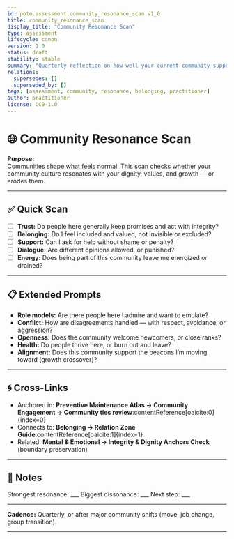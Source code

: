 ```yaml
---
id: potm.assessment.community_resonance_scan.v1_0
title: community_resonance_scan
display_title: "Community Resonance Scan"
type: assessment
lifecycle: canon
version: 1.0
status: draft
stability: stable
summary: "Quarterly reflection on how well your current community supports dignity, belonging, and growth."
relations:
  supersedes: []
  superseded_by: []
tags: [assessment, community, resonance, belonging, practitioner]
author: practitioner
license: CC0-1.0
---
```


# 🌐 Community Resonance Scan

**Purpose:**  
Communities shape what feels normal. This scan checks whether your community culture resonates with your dignity, values, and growth — or erodes them.

---

## ✅ Quick Scan

- [ ] **Trust:** Do people here generally keep promises and act with integrity?  
- [ ] **Belonging:** Do I feel included and valued, not invisible or excluded?  
- [ ] **Support:** Can I ask for help without shame or penalty?  
- [ ] **Dialogue:** Are different opinions allowed, or punished?  
- [ ] **Energy:** Does being part of this community leave me energized or drained?  

---

## 📋 Extended Prompts

- **Role models:** Are there people here I admire and want to emulate?  
- **Conflict:** How are disagreements handled — with respect, avoidance, or aggression?  
- **Openness:** Does the community welcome newcomers, or close ranks?  
- **Health:** Do people thrive here, or burn out and leave?  
- **Alignment:** Does this community support the beacons I’m moving toward (growth crossover)?  

---

## 🌀 Cross-Links

- Anchored in: **Preventive Maintenance Atlas → Community Engagement → Community ties review**:contentReference[oaicite:0]{index=0}  
- Connects to: **Belonging → Relation Zone Guide**:contentReference[oaicite:1]{index=1}  
- Related: **Mental & Emotional → Integrity & Dignity Anchors Check** (boundary preservation)  

---

## 📝 Notes

Strongest resonance: \_\_\_
Biggest dissonance: \_\_\_
Next step: \_\_\_

---

**Cadence:** Quarterly, or after major community shifts (move, job change, group transition).

---
